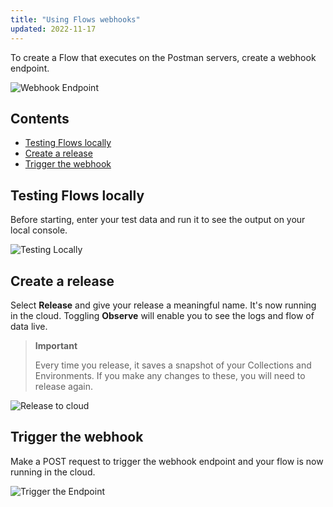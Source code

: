 ```yaml
---
title: "Using Flows webhooks"
updated: 2022-11-17
---
```


To create a Flow that executes on the Postman servers, create a webhook endpoint.

![Webhook Endpoint](https://assets.postman.com/postman-labs-docs/cloud-execution/remote-execution-setting-up-endpoint.gif)

## Contents

* [Testing Flows locally](#testing-flows-locally)
* [Create a release](#create-a-release)
* [Trigger the webhook](#trigger-the-webhook)

## Testing Flows locally

Before starting, enter your test data and run it to see the output on your local console.

![Testing Locally](https://assets.postman.com/postman-labs-docs/cloud-execution/remote-execution-test-data.gif)

## Create a release

Select **Release** and give your release a meaningful name. It's now running in the cloud. Toggling **Observe** will enable you to see the logs and flow of data live.

> **Important**
>
> Every time you release, it saves a snapshot of your Collections and Environments. If you make any changes to these, you will need to release again.

![Release to cloud](https://assets.postman.com/postman-labs-docs/cloud-execution/remote-execution-create-release.gif)

## Trigger the webhook

Make a POST request to trigger the webhook endpoint and your flow is now running in the cloud.

![Trigger the Endpoint](https://assets.postman.com/postman-labs-docs/cloud-execution/remote-execution-running-in-cloud.gif)
